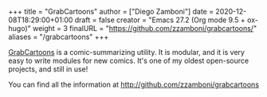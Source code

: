+++
title = "GrabCartoons"
author = ["Diego Zamboni"]
date = 2020-12-08T18:29:00+01:00
draft = false
creator = "Emacs 27.2 (Org mode 9.5 + ox-hugo)"
weight = 3
finalURL = "https://github.com/zzamboni/grabcartoons/"
aliases = "/grabcartoons"
+++

[GrabCartoons](https://github.com/zzamboni/grabcartoons/) is a comic-summarizing utility. It is modular, and it is very easy to write modules for new comics. It's one of my oldest open-source projects, and still in use!

<!--more-->

You can find all the information at <http://github.com/zzamboni/grabcartoons>

